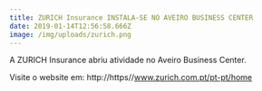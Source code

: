 ```yaml
---
title: ZURICH Insurance INSTALA-SE NO AVEIRO BUSINESS CENTER
date: 2019-01-14T12:56:58.666Z
image: /img/uploads/zurich.png
---
```

A ZURICH Insurance abriu atividade no Aveiro Business Center.

Visite o website em: http://https//www.zurich.com.pt/pt-pt/home
